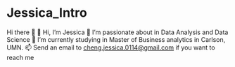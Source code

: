 # Jessica_Intro
Hi there 👋
👋 Hi, I’m Jessica
👀 I’m passionate about in Data Analysis and Data Science
🌱 I’m currently studying in Master of Business analytics in Carlson, UMN.
📫 Send an email to cheng.jessica.0114@gmail.com if you want to reach me
